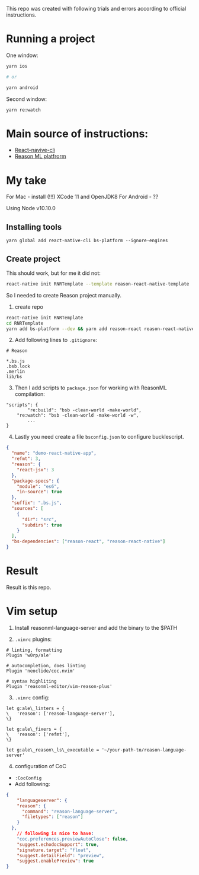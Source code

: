 This repo was created with following trials and errors according to official instructions.

# Running a project

One window:

```sh
yarn ios

# or

yarn android
```

Second window:

```sh
yarn re:watch
```

# Main source of instructions:

- [React-navive-cli](https://reasonml-community.github.io/reason-react-native/en/docs/install/#create-a-new-project-with-reason-react-native)
- [Reason ML platfrorm](https://bucklescript.github.io/)

# My take

For Mac - install (!!!) XCode 11 and OpenJDK8
For Android - ??

Using Node v10.10.0

## Installing tools

```
yarn global add react-native-cli bs-platform --ignore-engines
```

## Create project

This should work, but for me it did not:

```sh
react-native init RNRTemplate --template reason-react-native-template
```

So I needed to create Reason project manually.

1. create repo
```sh
react-native init RNRTemplate
cd RNRTemplate
yarn add bs-platform --dev && yarn add reason-react reason-react-native
```

2. Add following lines to `.gitignore`:

```
# Reason

*.bs.js
.bsb.lock
.merlin
lib/bs
```

3. Then I add scripts to `package.json` for working with ReasonML compilation:

```
"scripts": {
		"re:build": "bsb -clean-world -make-world",
    "re:watch": "bsb -clean-world -make-world -w",
		...
}
```

4. Lastly you need create a file `bsconfig.json` to configure bucklescript.

```json
{
  "name": "demo-react-native-app",
  "refmt": 3,
  "reason": {
    "react-jsx": 3
  },
  "package-specs": {
    "module": "es6",
    "in-source": true
  },
  "suffix": ".bs.js",
  "sources": [
    {
      "dir": "src",
      "subdirs": true
    }
  ],
  "bs-dependencies": ["reason-react", "reason-react-native"]
}
```

# Result
Result is this repo.

# Vim setup

1. Install reasonml-language-server and add the binary to the $PATH

2. `.vimrc` plugins:

```
# linting, formatting
Plugin 'w0rp/ale'

# autocompletion, does linting
Plugin 'neoclide/coc.nvim'

# syntax highliting
Plugin 'reasonml-editor/vim-reason-plus'
```

3. `.vimrc` config:

```
let g:ale\_linters = {
\   'reason': ['reason-language-server'],
\}

let g:ale\_fixers = {
\   'reason': ['refmt'],
\}

let g:ale\_reason\_ls\_executable = '~/your-path-to/reason-language-server'
```

4. configuration of CoC
- `:CocConfig`
- Add following:

```json
{
	"languageserver": {
    "reason": {
      "command": "reason-language-server",
      "filetypes": ["reason"]
    }
  },
	// following is nice to have:
	"coc.preferences.previewAutoClose": false,
	"suggest.echodocSupport": true,
	"signature.target": "float",
	"suggest.detailField": "preview",
	"suggest.enablePreview": true
}
```



